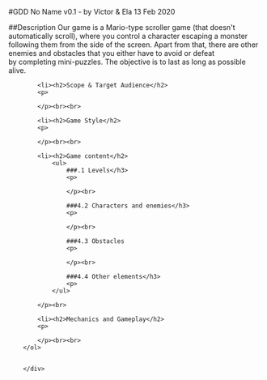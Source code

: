 #GDD No Name
v0.1 - by Víctor & Ela 
13 Feb 2020

##Description
Our game is a Mario-type scroller game (that doesn't automatically scroll), where you control a character escaping a monster
following them from the side of the screen.
Apart from that, there are other enemies and obstacles that you either have to avoid or defeat<br> by completing mini-puzzles.
The objective is to last as long as possible alive.     

            <li><h2>Scope & Target Audience</h2>
            <p>
                
            </p><br><br>
            
            <li><h2>Game Style</h2>
            <p>
            
            </p><br><br>
            
            <li><h2>Game content</h2>
                <ul>
                    ###.1 Levels</h3>
                    <p>
                        
                    </p><br>
                    
                    ###4.2 Characters and enemies</h3>
                    <p>
                        
                    </p><br>
                    
                    ###4.3 Obstacles
                    <p>
                        
                    </p><br>
                    
                    ###4.4 Other elements</h3>
                    <p>
                </ul>
                
            </p><br>
            
            <li><h2>Mechanics and Gameplay</h2>
            <p>
                
            </p><br><br>
        </ol>
            
            
        </div>